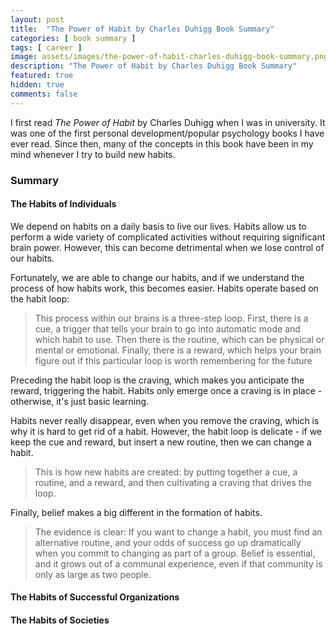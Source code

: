 ```yaml
---
layout: post
title:  "The Power of Habit by Charles Duhigg Book Summary"
categories: [ book summary ]
tags: [ career ]
image: assets/images/the-power-of-habit-charles-duhigg-book-summary.png
description: "The Power of Habit by Charles Duhigg Book Summary"
featured: true
hidden: true
comments: false
---
```


I first read *The Power of Habit* by Charles Duhigg when I was in university. It was one of the first personal development/popular psychology books I have ever read. Since then, many of the concepts in this book have been in my mind whenever I try to build new habits.

### Summary

#### The Habits of Individuals

We depend on habits on a daily basis to live our lives. Habits allow us to perform a wide variety of complicated activities without requiring significant brain power. However, this can become detrimental when we lose control of our habits.

Fortunately, we are able to change our habits, and if we understand the process of how habits work, this becomes easier. Habits operate based on the habit loop:

> This process within our brains is a three-step loop. First, there is a cue, a trigger that tells your brain to go into automatic mode and which habit to use. Then there is the routine, which can be physical or mental or emotional. Finally, there is a reward, which helps your brain figure out if this particular loop is worth remembering for the future

Preceding the habit loop is the craving, which makes you anticipate the reward, triggering the habit. Habits only emerge once a craving is in place - otherwise, it's just basic learning.

Habits never really disappear, even when you remove the craving, which is why it is hard to get rid of a habit. However, the habit loop is delicate - if we keep the cue and reward, but insert a new routine, then we can change a habit.

> This is how new habits are created: by putting together a cue, a routine, and a reward, and then cultivating a craving that drives the loop.

Finally, belief makes a big different in the formation of habits.

> The evidence is clear: If you want to change a habit, you must find an alternative routine, and your odds of success go up dramatically when you commit to changing as part of a group. Belief is essential, and it grows out of a communal experience, even if that community is only as large as two people.

#### The Habits of Successful Organizations

#### The Habits of Societies
